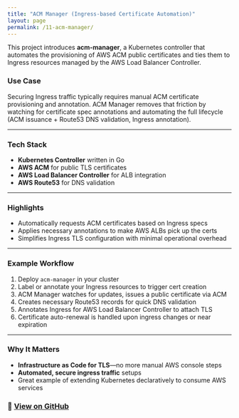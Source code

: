 ```yaml
---
title: "ACM Manager (Ingress-based Certificate Automation)"
layout: page
permalink: /11-acm-manager/
---
```


This project introduces **acm-manager**, a Kubernetes controller that automates the provisioning of AWS ACM public certificates and ties them to Ingress resources managed by the AWS Load Balancer Controller.

###  Use Case

Securing Ingress traffic typically requires manual ACM certificate provisioning and annotation. ACM Manager removes that friction by watching for certificate spec annotations and automating the full lifecycle (ACM issuance + Route53 DNS validation, Ingress annotation).

---

###  Tech Stack

- **Kubernetes Controller** written in Go
- **AWS ACM** for public TLS certificates
- **AWS Load Balancer Controller** for ALB integration
- **AWS Route53** for DNS validation

---

###  Highlights

- Automatically requests ACM certificates based on Ingress specs
- Applies necessary annotations to make AWS ALBs pick up the certs
- Simplifies Ingress TLS configuration with minimal operational overhead

---

###  Example Workflow

1. Deploy `acm-manager` in your cluster  
2. Label or annotate your Ingress resources to trigger cert creation  
3. ACM Manager watches for updates, issues a public certificate via ACM
4. Creates necessary Route53 records for quick DNS validation  
4. Annotates Ingress for AWS Load Balancer Controller to attach TLS 
5. Certificate auto-renewal is handled upon ingress changes or near expiration

---

###  Why It Matters

- **Infrastructure as Code for TLS**—no more manual AWS console steps  
- **Automated, secure ingress traffic** setups  
- Great example of extending Kubernetes declaratively to consume AWS services


### 🔗 [View on GitHub](https://github.com/tedens/acm-manager)